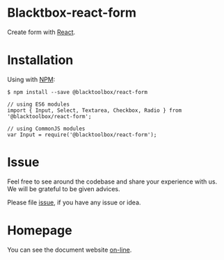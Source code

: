 # Blacktbox-react-form

Create form with [React](https://facebook.github.io/react).

# Installation

Using with [NPM](https://www.npmjs.com/):

    $ npm install --save @blacktoolbox/react-form

    // using ES6 modules
    import { Input, Select, Textarea, Checkbox, Radio } from '@blacktoolbox/react-form';

    // using CommonJS modules
    var Input = require('@blacktoolbox/react-form');

# Issue

Feel free to see around the codebase and share your experience with us. We will be grateful to be given advices. 

Please file [issue](https://github.com/BlackToolBoxLaboratory/react-form/issues), if you have any issue or idea.

# Homepage

You can see the document website [on-line](https://blacktoolboxlaboratory.github.io/react/v2/#/packages/form/basic).
